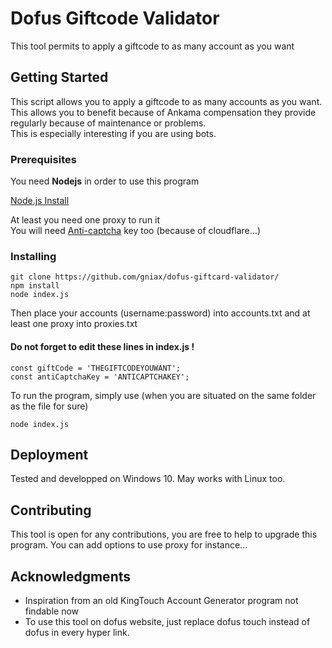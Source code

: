 # Dofus Giftcode Validator

This tool permits to apply a giftcode to as many account as you want

## Getting Started

This script allows you to apply a giftcode to as many accounts as you want.  
This allows you to benefit because of Ankama compensation they provide regularly because of maintenance or problems.  
This is especially interesting if you are using bots.  

### Prerequisites

You need **Nodejs** in order to use this program

[Node.js Install](https://nodejs.org/en/download/)  

At least you need one proxy to run it  
You will need [Anti-captcha](https://anti-captcha.com/mainpage) key too (because of cloudflare...)

### Installing

```
git clone https://github.com/gniax/dofus-giftcard-validator/
npm install
node index.js
```

Then place your accounts (username:password) into accounts.txt and at least one proxy into proxies.txt

#### Do not forget to edit these lines in **index.js** !
```
const giftCode = 'THEGIFTCODEYOUWANT';
const antiCaptchaKey = 'ANTICAPTCHAKEY';
```

To run the program, simply use (when you are situated on the same folder as the file for sure)

```
node index.js
```

## Deployment

Tested and developped on Windows 10.
May works with Linux too.

## Contributing

This tool is open for any contributions, you are free to help to upgrade this program. You can add options to use proxy for instance...

## Acknowledgments

* Inspiration from an old KingTouch Account Generator program not findable now
* To use this tool on dofus website, just replace dofus touch instead of dofus in every hyper link.
